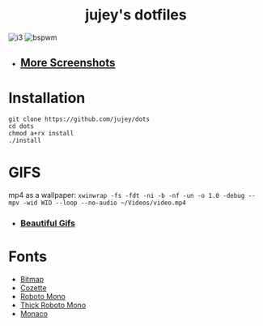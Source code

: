 <h1 align="center">jujey's dotfiles</h1>

![i3](https://i.imgur.com/EMyULc0.png)
![bspwm](https://i.imgur.com/lzvMur7.png)

- ## [More Screenshots](https://github.com/jujey/dots/blob/master/rice.md)

# Installation

```
git clone https://github.com/jujey/dots
cd dots
chmod a+rx install
./install
```


# GIFS

mp4 as a wallpaper: `xwinwrap -fs -fdt -ni -b -nf -un -o 1.0 -debug -- mpv -wid WID --loop --no-audio ~/Videos/video.mp4`

- ### [Beautiful Gifs](https://imgur.com/gallery/0Slze)


# Fonts

- [Bitmap](https://github.com/Tecate/bitmap-fonts)
- [Cozette](https://github.com/slavfox/Cozette#installation)
- [Roboto Mono](https://github.com/ryanoasis/nerd-fonts/blob/master/patched-fonts/RobotoMono/Regular/complete/Roboto%20Mono%20Nerd%20Font%20Complete%20Mono.ttf)
- [Thick Roboto Mono](https://github.com/6gk/polka/blob/master/usr/fonts/RobotoMono-Bold.ttf)
- [Monaco](https://github.com/todylu/monaco.ttf)
